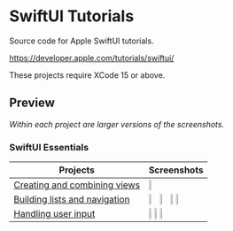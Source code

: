 # SwiftUI Tutorials

Source code for Apple SwiftUI tutorials.

https://developer.apple.com/tutorials/swiftui/

These projects require XCode 15 or above.

## Preview

*Within each project are larger versions of the screenshots.*

### SwiftUI Essentials

Projects | Screenshots
---      | ---
[Creating and combining views](01-SwiftUIEssentials/01-CreatingAndCombiningViews) | <img src="https://github.com/bashubb/SwiftUITutorialsByApple/blob/main/01-SwiftUIEssentials/01-CreatingAndCombiningViews/TurtleRock.jpeg" height="10%">
[Building lists and navigation](01-SwiftUIEssentials/02-BuildingListsAndNavigation) | <img src="https://github.com/bashubb/SwiftUITutorialsByApple/blob/main/01-SwiftUIEssentials/02-BuldingListsAndNavigation/Listnavigation1.jpeg" height="20%"><img src="https://github.com/bashubb/SwiftUITutorialsByApple/blob/main/01-SwiftUIEssentials/02-BuldingListsAndNavigation/Listnavigation2.jpeg" height="20%"><img src="https://github.com/bashubb/SwiftUITutorialsByApple/blob/main/01-SwiftUIEssentials/02-BuldingListsAndNavigation/ListNavigation3.jpeg" height="10%"><img src="https://github.com/bashubb/SwiftUITutorialsByApple/blob/main/01-SwiftUIEssentials/02-BuldingListsAndNavigation/ListNavigation4.jpeg" height="10%">
[Handling user input](01-SwiftUIEssentials/03-HandlingUserInput) | <img src="https://github.com/bashubb/SwiftUITutorialsByApple/blob/main/01-SwiftUIEssentials/03-HandlingUserInput/userInput1.jpeg" height="10%"><img src="https://github.com/bashubb/SwiftUITutorialsByApple/blob/main/01-SwiftUIEssentials/03-HandlingUserInput/userinput2.jpeg" height="10%"><img src="https://github.com/bashubb/SwiftUITutorialsByApple/blob/main/01-SwiftUIEssentials/03-HandlingUserInput/userinput3.jpeg" height="10%">


<!--

### Drawing and Animation

Projects | Screenshots
---      | ---
[Drawing paths and shapes](02-DrawingAndAnimation/01-DrawingPathsAndShapes) | ![screen01](02-DrawingAndAnimation/01-DrawingPathsAndShapes/screenshots/small/screen01.png)
[Animating views and transitions](02-DrawingAndAnimation/02-AnimatingViewsAndTransitions) | ![screen01](02-DrawingAndAnimation/02-AnimatingViewsAndTransitions/screenshots/small/screen01.png) ![screen02](02-DrawingAndAnimation/02-AnimatingViewsAndTransitions/screenshots/small/screen02.png) ![screen03](02-DrawingAndAnimation/02-AnimatingViewsAndTransitions/screenshots/small/screen03.png) ![screen04](02-DrawingAndAnimation/02-AnimatingViewsAndTransitions/screenshots/small/screen04.png)




### App design and layout

Projects | Screenshots
---      | ---
[Composing complex interfaces](03-AppDesignAndLayout/01-ComposingComplexInterfaces) | ![screen01](03-AppDesignAndLayout/01-ComposingComplexInterfaces/screenshots/small/screen01.png) ![screen02](03-AppDesignAndLayout/01-ComposingComplexInterfaces/screenshots/small/screen02.png) ![screen03](03-AppDesignAndLayout/01-ComposingComplexInterfaces/screenshots/small/screen03.png) ![screen04](03-AppDesignAndLayout/01-ComposingComplexInterfaces/screenshots/small/screen04.png)
[Working with UI controls](03-AppDesignAndLayout/02-WorkingWithUIControls) | ![screen01](03-AppDesignAndLayout/02-WorkingWithUIControls/screenshots/small/screen01.png) ![screen02](03-AppDesignAndLayout/02-WorkingWithUIControls/screenshots/small/screen02.png) ![screen03](03-AppDesignAndLayout/02-WorkingWithUIControls/screenshots/small/screen03.png) ![screen04](03-AppDesignAndLayout/02-WorkingWithUIControls/screenshots/small/screen04.png)




### Framework integration

Projects | Screenshots
---      | ---
[Interfacing with UIKit](04-FrameworkIntegration/01-InterfacingWithUIKit) | ![screen01](04-FrameworkIntegration/01-InterfacingWithUIKit/screenshots/small/screen01.png) ![screen02](04-FrameworkIntegration/01-InterfacingWithUIKit/screenshots/small/screen02.png)
[Creating a WatchOS App](04-FrameworkIntegration/02-CreatingAWatchOSApp) | ![screen01](04-FrameworkIntegration/02-CreatingAWatchOSApp/screenshots/small/screen01.png) ![screen02](04-FrameworkIntegration/02-CreatingAWatchOSApp/screenshots/small/screen02.png) ![screen03](04-FrameworkIntegration/02-CreatingAWatchOSApp/screenshots/small/screen03.png) ![screen04](04-FrameworkIntegration/02-CreatingAWatchOSApp/screenshots/small/screen04.png) ![screen05](04-FrameworkIntegration/02-CreatingAWatchOSApp/screenshots/small/screen05.png)
[Creating a MacOS App](04-FrameworkIntegration/03-CreatingAMacOSApp) | ![screen01](04-FrameworkIntegration/03-CreatingAMacOSApp/screenshots/small/screen01.png)
